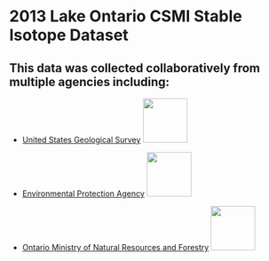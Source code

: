 2013 Lake Ontario CSMI Stable Isotope Dataset
================

## This data was collected collaboratively from multiple agencies including:

- [United States Geological Survey](https://www.usgs.gov/)
  <img src="https://d9-wret.s3.us-west-2.amazonaws.com/assets/palladium/production/s3fs-public/thumbnails/image/usgs-placeholder_0.png" width="80px" />

- [Environmental Protection Agency](https://www.epa.gov/)
  <img src="https://www.epa.gov/system/files/styles/medium/private/images/2021-12/375x250_epa_seal_noring.png?itok=zpXlVA0X" width="80px" />

- [Ontario Ministry of Natural Resources and
  Forestry](https://www.ontario.ca/page/ministry-natural-resources-and-forestry)
  <img src="https://www.fws.gov/sites/default/files/styles/large/public/2020-08/mnrflogo.jpg?itok=sh0zbow5" width="80px" />
